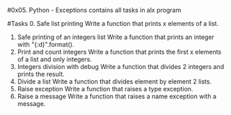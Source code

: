 #0x05. Python - Exceptions contains all tasks in alx program

#Tasks
0. Safe list printing 
	Write a function that prints x elements of a list.
1. Safe printing of an integers list 
	Write a function that prints an integer with "{:d}".format().
2. Print and count integers 
	Write a function that prints the first x elements of a list and only integers.
3. Integers division with debug 
	Write a function that divides 2 integers and prints the result.
4. Divide a list 
	Write a function that divides element by element 2 lists.
5. Raise exception 
	Write a function that raises a type exception.
6. Raise a message 
	Write a function that raises a name exception with a message.

